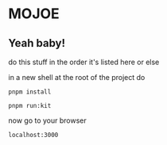 # MOJOE

## Yeah baby!

do this stuff in the order it's listed here or else

in a new shell at the root of the project do
```
pnpm install

pnpm run:kit
```

now go to your browser
```
localhost:3000
```
